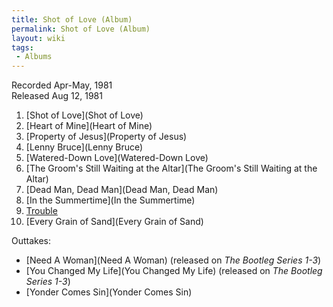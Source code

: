 ```yaml
---
title: Shot of Love (Album)
permalink: Shot of Love (Album)
layout: wiki
tags:
 - Albums
---
```


Recorded Apr-May, 1981  
Released Aug 12, 1981

1.  [Shot of Love](Shot of Love)
2.  [Heart of Mine](Heart of Mine)
3.  [Property of Jesus](Property of Jesus)
4.  [Lenny Bruce](Lenny Bruce)
5.  [Watered-Down Love](Watered-Down Love)
6.  [The Groom's Still Waiting at the
    Altar](The Groom's Still Waiting at the Altar)
7.  [Dead Man, Dead Man](Dead Man, Dead Man)
8.  [In the Summertime](In the Summertime)
9.  [Trouble](Trouble)
10. [Every Grain of Sand](Every Grain of Sand)

Outtakes:

-   [Need A Woman](Need A Woman) (released on *The Bootleg
    Series 1-3*)
-   [You Changed My Life](You Changed My Life) (released on
    *The Bootleg Series 1-3*)
-   [Yonder Comes Sin](Yonder Comes Sin)

